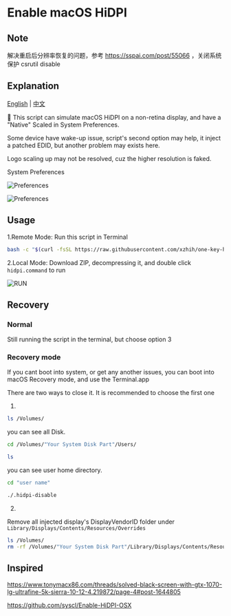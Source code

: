 # Enable macOS HiDPI

## Note
解决重启后分辨率恢复的问题，参考 https://sspai.com/post/55066 ，关闭系统保护 csrutil disable

## Explanation

[English](README.md) | [中文](README-zh.md)

 This script can simulate macOS HiDPI on a non-retina display, and have a "Native" Scaled in System Preferences.

Some device have wake-up issue, script's second option may help, it inject a patched EDID, but another problem may exists here.

Logo scaling up may not be resolved, cuz the higher resolution is faked.

System Preferences

![Preferences](./img/preferences.jpg)

![Preferences](./img/hidpi.gif)

## Usage

1.Remote Mode: Run this script in Terminal

```bash
bash -c "$(curl -fsSL https://raw.githubusercontent.com/xzhih/one-key-hidpi/master/hidpi.sh)"
```

2.Local Mode: Download ZIP, decompressing it, and double click `hidpi.command` to run

![RUN](./img/run.jpg)

## Recovery

### Normal

Still running the script in the terminal, but choose option 3

### Recovery mode

If you cant boot into system, or get any another issues, you can boot into macOS Recovery mode, and use the Terminal.app

There are two ways to close it. It is recommended to choose the first one

1. 

```bash
ls /Volumes/
```

you can see all Disk.

```bash
cd /Volumes/"Your System Disk Part"/Users/

ls
```

you can see user home directory.

```bash
cd "user name"

./.hidpi-disable
```

2. 

Remove all injected display's DisplayVendorID folder under `Library/Displays/Contents/Resources/Overrides`

```bash
ls /Volumes/
rm -rf /Volumes/"Your System Disk Part"/Library/Displays/Contents/Resources/Overrides
```

## Inspired

https://www.tonymacx86.com/threads/solved-black-screen-with-gtx-1070-lg-ultrafine-5k-sierra-10-12-4.219872/page-4#post-1644805

https://github.com/syscl/Enable-HiDPI-OSX

